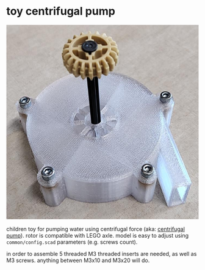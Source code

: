 # toy centrifugal pump

![pump with axle](pic/pump_with_axle.jpg)

children toy for pumping water using centrifugal force (aka: [centrifugal pump](https://en.wikipedia.org/wiki/Centrifugal_pump)).
rotor is compatible with LEGO axle.
model is easy to adjust using `common/config.scad` parameters (e.g. screws count).

in order to assemble 5 threaded M3 threaded inserts are needed, as well as M3 screws.
anything between M3x10 and M3x20 will do.
